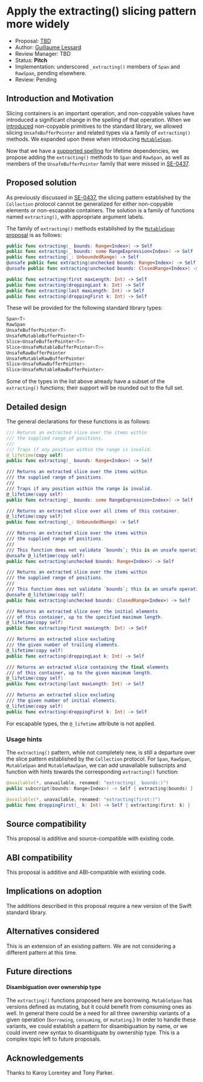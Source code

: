 # Apply the extracting() slicing pattern more widely

* Proposal: [TBD](https://github.com/swiftlang/swift-evolution/pull/2877)
* Author: [Guillaume Lessard](https://github.com/glessard)
* Review Manager: TBD
* Status: **Pitch**
* Implementation: underscored `_extracting()` members of `Span` and `RawSpan`, pending elsewhere.
* Review: Pending

[SE-0437]: 0437-noncopyable-stdlib-primitives.md
[SE-0447]: 0447-span-access-shared-contiguous-storage.md
[SE-0467]: 0467-MutableSpan.md
[Forum-LifetimeAnnotations]: https://forums.swift.org/t/78638


## Introduction and Motivation

Slicing containers is an important operation, and non-copyable values have introduced a significant change in the spelling of that operation. When we [introduced][SE-0437] non-copyable primitives to the standard library, we allowed slicing `UnsafeBufferPointer` and related types via a family of `extracting()` methods. We expanded upon these when introducing [`MutableSpan`][SE-0467].

Now that we have a [supported spelling][Forum-LifetimeAnnotations] for lifetime dependencies, we propose adding the `extracting()` methods to `Span` and `RawSpan`, as well as members of the `UnsafeBufferPointer` family that were missed in [SE-0437][SE-0437].


## Proposed solution

As previously discussed in [SE-0437][SE-0437], the slicing pattern established by the `Collection` protocol cannot be generalized for either non-copyable elements or non-escapable containers. The solution is a family of functions named `extracting()`, with appropriate argument labels.

The family of `extracting()` methods established by the [`MutableSpan` proposal][SE-0467] is as follows:
```swift
public func extracting(_ bounds: Range<Index>) -> Self
public func extracting(_ bounds: some RangeExpression<Index>) -> Self
public func extracting(_: UnboundedRange) -> Self
@unsafe public func extracting(unchecked bounds: Range<Index>) -> Self
@unsafe public func extracting(unchecked bounds: ClosedRange<Index>) -> Self

public func extracting(first maxLength: Int) -> Self
public func extracting(droppingLast k: Int) -> Self
public func extracting(last maxLength: Int) -> Self
public func extracting(droppingFirst k: Int) -> Self
```

These will be provided for the following standard library types:
```swift
Span<T>
RawSpan
UnsafeBufferPointer<T>
UnsafeMutableBufferPointer<T>
Slice<UnsafeBufferPointer<T>>
Slice<UnsafeMutableBufferPointer<T>>
UnsafeRawBufferPointer
UnsafeMutableRawBufferPointer
Slice<UnsafeRawBufferPointer>
Slice<UnsafeMutableRawBufferPointer>
```
Some of the types in the list above already have a subset of the `extracting()` functions; their support will be rounded out to the full set.


## Detailed design

The general declarations for these functions is as follows:
```swift
/// Returns an extracted slice over the items within
/// the supplied range of positions.
///
/// Traps if any position within the range is invalid.
@_lifetime(copy self)
public func extracting(_ bounds: Range<Index>) -> Self

/// Returns an extracted slice over the items within
/// the supplied range of positions.
///
/// Traps if any position within the range is invalid.
@_lifetime(copy self)
public func extracting(_ bounds: some RangeExpression<Index>) -> Self

/// Returns an extracted slice over all items of this container.
@_lifetime(copy self)
public func extracting(_: UnboundedRange) -> Self

/// Returns an extracted slice over the items within
/// the supplied range of positions.
///
/// This function does not validate `bounds`; this is an unsafe operation.
@unsafe @_lifetime(copy self)
public func extracting(unchecked bounds: Range<Index>) -> Self

/// Returns an extracted slice over the items within
/// the supplied range of positions.
///
/// This function does not validate `bounds`; this is an unsafe operation.
@unsafe @_lifetime(copy self)
public func extracting(unchecked bounds: ClosedRange<Index>) -> Self

/// Returns an extracted slice over the initial elements
/// of this container, up to the specified maximum length.
@_lifetime(copy self)
public func extracting(first maxLength: Int) -> Self

/// Returns an extracted slice excluding
/// the given number of trailing elements.
@_lifetime(copy self)
public func extracting(droppingLast k: Int) -> Self

/// Returns an extracted slice containing the final elements
/// of this container, up to the given maximum length.
@_lifetime(copy self)
public func extracting(last maxLength: Int) -> Self

/// Returns an extracted slice excluding
/// the given number of initial elements.
@_lifetime(copy self)
public func extracting(droppingFirst k: Int) -> Self
```
For escapable types, the `@_lifetime` attribute is not applied.


### Usage hints

The `extracting()` pattern, while not completely new, is still a departure over the slice pattern established by the `Collection` protocol. For `Span`, `RawSpan`, `MutableSpan` and `MutableRawSpan`, we can add unavailable subscripts and function with hints towards the corresponding `extracting()` function:

```swift
@available(*, unavailable, renamed: "extracting(_ bounds:)")
public subscript(bounds: Range<Index>) -> Self { extracting(bounds) }

@available(*, unavailable, renamed: "extracting(first:)")
public func droppingFirst(_ k: Int) -> Self { extracting(first: k) }
```

## Source compatibility
This proposal is additive and source-compatible with existing code.

## ABI compatibility
This proposal is additive and ABI-compatible with existing code.

## Implications on adoption
The additions described in this proposal require a new version of the Swift standard library.

## Alternatives considered
This is an extension of an existing pattern. We are not considering a different pattern at this time.

## Future directions
#### Disambiguation over ownership type
The `extracting()` functions proposed here are borrowing. `MutableSpan` has versions defined as mutating, but it could benefit from consuming ones as well. In general there could be a need for all three ownership variants of a given operation (`borrowing`, `consuming`, or `mutating`.) In order to handle these variants, we could establish a pattern for disambiguation by name, or we could invent new syntax to disambiguate by ownership type. This is a complex topic left to future proposals.

## Acknowledgements
Thanks to Karoy Lorentey and Tony Parker.


